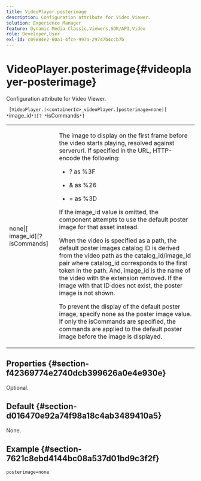 ```yaml
---
title: VideoPlayer.posterimage
description: Configuration attribute for Video Viewer.
solution: Experience Manager
feature: Dynamic Media Classic,Viewers,SDK/API,Video
role: Developer,User
exl-id: c09884e2-60a1-4fce-997a-29747b4ccb7b
---
```

# VideoPlayer.posterimage{#videoplayer-posterimage}

Configuration attribute for Video Viewer.

 ` [VideoPlayer.|<containerId>_videoPlayer.]posterimage=none|[ *`image_id`*][? *`isCommands`*]`

<table id="table_C616483932C2482CA9794DDD7313FD7C"> 
 <tbody> 
  <tr> 
   <td colname="col1"> <p> <span class="codeph"> none|[<span class="varname"> image_id</span>][?<span class="varname"> isCommands</span>]</span> </p> </td> 
   <td colname="col2"> <p> The image to display on the first frame before the video starts playing, resolved against <span class="codeph"> serverurl</span>. If specified in the URL, HTTP-encode the following: </p> <p> 
     <ul id="ul_B38A687CEFE64C68A0B2C227A68A458F"> 
      <li id="li_E7AE1BDAC17E49E0B7ACF89C5C0529F0"> <p> <span class="codeph"> ?</span> as <span class="codeph"> %3F</span> </p> </li> 
      <li id="li_391CCF067F734480B2B4AFC9760C479A"> <p> <span class="codeph"> &amp;</span> as <span class="codeph"> %26</span> </p> </li> 
      <li id="li_6824B66A55554C5A8B12874DCF5BFAEE"> <p> <span class="codeph"> =</span> as <span class="codeph"> %3D</span> </p> </li> 
     </ul> </p> <p>If the <span class="codeph"><span class="varname"> image_id</span></span> value is omitted, the component attempts to use the default poster image for that asset instead. </p> <p>When the video is specified as a path, the default poster images catalog ID is derived from the video path as the <span class="codeph"> catalog_id/image_id</span> pair where <span class="codeph"> catalog_id</span> corresponds to the first token in the path. And, <span class="codeph"> image_id</span> is the name of the video with the extension removed. If the image with that ID does not exist, the poster image is not shown. </p> <p>To prevent the display of the default poster image, specify <span class="codeph"> none</span> as the poster image value. If only the <span class="codeph"><span class="varname"> isCommands</span></span> are specified, the commands are applied to the default poster image before the image is displayed. </p> </td> 
  </tr> 
 </tbody> 
</table>

## Properties {#section-f42369774e2740dcb399626a0e4e930e}

Optional.

## Default {#section-d016470e92a74f98a18c4ab3489410a5}

None.

## Example {#section-7621c8ebd4144bc08a537d01bd9c3f2f}

```
posterimage=none
```
